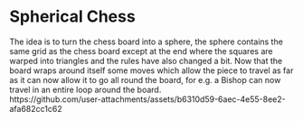 <h1>Spherical Chess</h1>
The idea is to turn the chess board into a sphere, the sphere contains the same grid as the chess board except at the end where the squares are warped into triangles and the rules have also changed a bit. Now that the board wraps around itself some moves which allow the piece to travel as far as it can now allow it to go all round the board, for e.g. a Bishop can now travel in an entire loop around the board.
<br>
https://github.com/user-attachments/assets/b6310d59-6aec-4e55-8ee2-afa682cc1c62  
